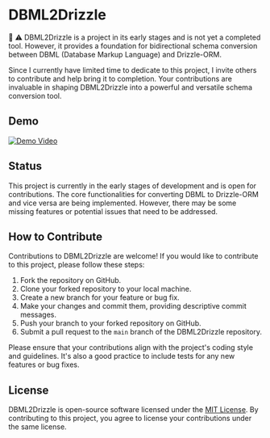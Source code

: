 # DBML2Drizzle


🚧 ⚠️ DBML2Drizzle is a project in its early stages and is not yet a completed tool. However, it provides a foundation for bidirectional schema conversion between DBML (Database Markup Language) and Drizzle-ORM.

Since I currently have limited time to dedicate to this project, I invite others to contribute and help bring it to completion. Your contributions are invaluable in shaping DBML2Drizzle into a powerful and versatile schema conversion tool.


## Demo
[![Demo Video](https://img.youtube.com/vi/gfOrpJQBQRw/0.jpg)](https://www.youtube.com/watch?v=gfOrpJQBQRw)


## Status

This project is currently in the early stages of development and is open for contributions. The core functionalities for converting DBML to Drizzle-ORM and vice versa are being implemented. However, there may be some missing features or potential issues that need to be addressed.

## How to Contribute

Contributions to DBML2Drizzle are welcome! If you would like to contribute to this project, please follow these steps:

1. Fork the repository on GitHub.
2. Clone your forked repository to your local machine.
3. Create a new branch for your feature or bug fix.
4. Make your changes and commit them, providing descriptive commit messages.
5. Push your branch to your forked repository on GitHub.
6. Submit a pull request to the `main` branch of the DBML2Drizzle repository.

Please ensure that your contributions align with the project's coding style and guidelines. It's also a good practice to include tests for any new features or bug fixes.

## License

DBML2Drizzle is open-source software licensed under the [MIT License](link-to-license). By contributing to this project, you agree to license your contributions under the same license.

